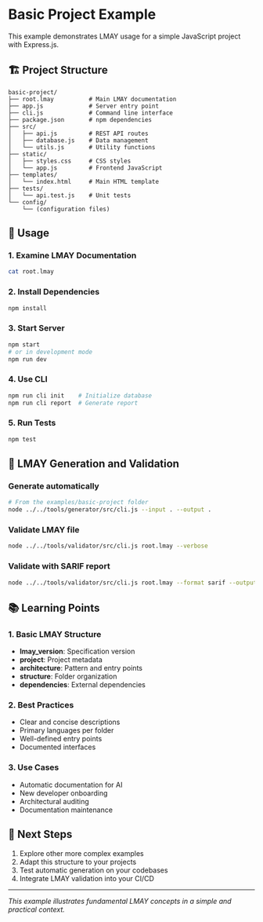 # Basic Project Example

This example demonstrates LMAY usage for a simple JavaScript project with Express.js.

## 🏗️ Project Structure

```
basic-project/
├── root.lmay          # Main LMAY documentation
├── app.js             # Server entry point
├── cli.js             # Command line interface
├── package.json       # npm dependencies
├── src/
│   ├── api.js         # REST API routes
│   ├── database.js    # Data management
│   └── utils.js       # Utility functions
├── static/
│   ├── styles.css     # CSS styles
│   └── app.js         # Frontend JavaScript
├── templates/
│   └── index.html     # Main HTML template
├── tests/
│   └── api.test.js    # Unit tests
└── config/
    └── (configuration files)
```

## 🚀 Usage

### 1. Examine LMAY Documentation
```bash
cat root.lmay
```

### 2. Install Dependencies
```bash
npm install
```

### 3. Start Server
```bash
npm start
# or in development mode
npm run dev
```

### 4. Use CLI
```bash
npm run cli init    # Initialize database
npm run cli report  # Generate report
```

### 5. Run Tests
```bash
npm test
```

## 🔧 LMAY Generation and Validation

### Generate automatically
```bash
# From the examples/basic-project folder
node ../../tools/generator/src/cli.js --input . --output .
```

### Validate LMAY file
```bash
node ../../tools/validator/src/cli.js root.lmay --verbose
```

### Validate with SARIF report
```bash
node ../../tools/validator/src/cli.js root.lmay --format sarif --output validation-report.sarif
```

## 📚 Learning Points

### 1. Basic LMAY Structure
- **lmay_version**: Specification version
- **project**: Project metadata
- **architecture**: Pattern and entry points
- **structure**: Folder organization
- **dependencies**: External dependencies

### 2. Best Practices
- Clear and concise descriptions
- Primary languages per folder
- Well-defined entry points
- Documented interfaces

### 3. Use Cases
- Automatic documentation for AI
- New developer onboarding
- Architectural auditing
- Documentation maintenance

## 🎯 Next Steps

1. Explore other more complex examples
2. Adapt this structure to your projects
3. Test automatic generation on your codebases
4. Integrate LMAY validation into your CI/CD

---

*This example illustrates fundamental LMAY concepts in a simple and practical context.*